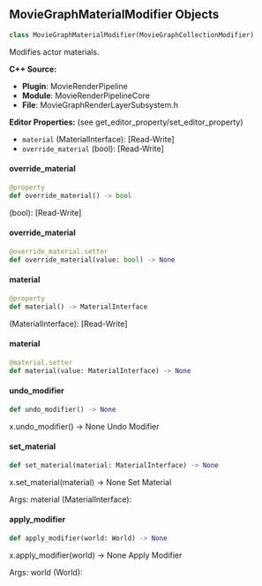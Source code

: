## MovieGraphMaterialModifier Objects

```python
class MovieGraphMaterialModifier(MovieGraphCollectionModifier)
```

Modifies actor materials.

**C++ Source:**

- **Plugin**: MovieRenderPipeline
- **Module**: MovieRenderPipelineCore
- **File**: MovieGraphRenderLayerSubsystem.h

**Editor Properties:** (see get_editor_property/set_editor_property)

- ``material`` (MaterialInterface):  [Read-Write]
- ``override_material`` (bool):  [Read-Write]

<a id="unreal.MovieGraphMaterialModifier.override_material"></a>

#### override_material

```python
@property
def override_material() -> bool
```

(bool):  [Read-Write]

<a id="unreal.MovieGraphMaterialModifier.override_material"></a>

#### override_material

```python
@override_material.setter
def override_material(value: bool) -> None
```

<a id="unreal.MovieGraphMaterialModifier.material"></a>

#### material

```python
@property
def material() -> MaterialInterface
```

(MaterialInterface):  [Read-Write]

<a id="unreal.MovieGraphMaterialModifier.material"></a>

#### material

```python
@material.setter
def material(value: MaterialInterface) -> None
```

<a id="unreal.MovieGraphMaterialModifier.undo_modifier"></a>

#### undo_modifier

```python
def undo_modifier() -> None
```

x.undo_modifier() -> None
Undo Modifier

<a id="unreal.MovieGraphMaterialModifier.set_material"></a>

#### set_material

```python
def set_material(material: MaterialInterface) -> None
```

x.set_material(material) -> None
Set Material

Args:
    material (MaterialInterface):

<a id="unreal.MovieGraphMaterialModifier.apply_modifier"></a>

#### apply_modifier

```python
def apply_modifier(world: World) -> None
```

x.apply_modifier(world) -> None
Apply Modifier

Args:
    world (World):

<a id="unreal.MoviePipelineMaterialModifier"></a>